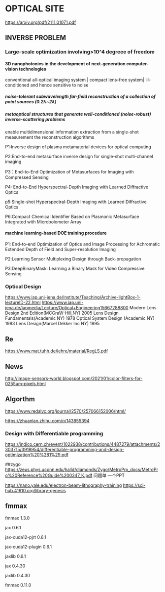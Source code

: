 # OPTICAL SITE
https://arxiv.org/pdf/2111.01071.pdf
## INVERSE PROBLEM
### Large-scale optimization involving>10^4 degreee of freedom

#### 3D nanophotonics in the development of next-generation computer-vision technologies
conventional  all-optical imaging system |
compact lens-free system| ill-conditioned and hence sensitive to noise

##### noise-tolerant subwavelength far-field reconstruction of a collection of point sources (0.2λ~2λ) 
##### metaoptical structures that generate well-conditioned (noise-robust) inverse-scattering problems
enable multidimensional information extraction from a single-shot measurement
the reconstruction algorithms



P1:Inverse design of plasma metamaterial devices for optical computing

P2:End-to-end metasurface inverse design for single-shot multi-channel imaging

P3：End-to-End Optimization of Metasurfaces for Imaging with Compressed Sensing

P4: End-to-End Hyperspectral-Depth Imaging with Learned Diffractive Optics

p5:Single-shot Hyperspectral-Depth Imaging with Learned Diffractive Optics

P6:Compact Chemical Identifier Based on Plasmonic Metasurface Integrated with Microbolometer Array



#### machine learning-based DOE training procedure

P1: End-to-end Optimization of Optics and Image Processing for Achromatic Extended Depth of Field and Super-resolution Imaging

P2:Learning Sensor Multiplexing Design through Back-propagation

P3:DeepBinaryMask: Learning a Binary Mask for Video Compressive Sensing


### Optical Design 
https://www.iap.uni-jena.de/Institute/Teaching/Archive-lightBox-1-lectureID-22.html
https://www.iap.uni-jena.de/iapmedia/Lecture/Optical+Engineering15667288800
Modern Lens Design 2nd Edition(MCGraW-Hill,NY) 2005
Lens Design Fundamentals(Academic NY) 1978
Optical System Design (Academic NY) 1983
Lens Design(Marcel Dekker Inc NY) 1995
## Re
https://www.mat.tuhh.de/lehre/material/RegLS.pdf

## News
http://image-sensors-world.blogspot.com/2021/01/color-filters-for-0255um-pixels.html
## Algorthm
https://www.redalyc.org/journal/2570/257066152006/html/

https://zhuanlan.zhihu.com/p/143855394

### Design with Differentiable programming

https://indico.cern.ch/event/1022938/contributions/4487279/attachments/2303715/3918954/differentiable-programming-and-design-optimization%20%281%29.pdf

##zygo
https://zeus.phys.uconn.edu/halld/diamonds/Zygo/MetroPro_docs/MetroPro%20Reference%20Guide%200347_K.pdf
问题单
一个PPT

https://nano.yale.edu/electron-beam-lithography-training
https://sci-hub.41610.org/library-genesis

## fmmax
fmmax                    1.3.0

jax                      0.6.1

jax-cuda12-pjrt          0.6.1

jax-cuda12-plugin        0.6.1

jaxlib                   0.6.1

jax                           0.4.30

jaxlib                        0.4.30

fmmax                         0.11.0

